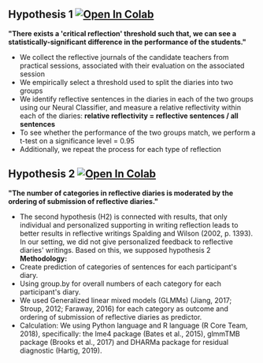 ## Hypothesis 1 [![Open In Colab](https://colab.research.google.com/assets/colab-badge.svg)](https://colab.research.google.com/drive/1ie_b3nADIIvN6W9uaqFo1m5GuQYRzlrQ?usp=sharing)

**"There exists a 'critical reflection' threshold such that, we can see a statistically-significant difference
in the performance of the students."** 

- We collect the reflective journals of the candidate teachers from practical sessions, 
  associated with their evaluation on the associated session 
- We empirically select a threshold used to split the diaries into two groups
- We identify reflective sentences in the diaries in each of the two groups using our Neural Classifier, 
  and measure a relative reflectivity within each of the diaries: 
  **relative reflectivity = reflective sentences / all sentences**
- To see whether the performance of the two groups match, we perform a t-test on a significance level = 0.95
- Additionally, we repeat the process for each type of reflection

## Hypothesis 2 [![Open In Colab](https://colab.research.google.com/assets/colab-badge.svg)](https://colab.research.google.com/drive/1eMjo-7gmjom1lF6r3MXUgX3wDV9ATSpG?usp=sharing)

**"The number of categories in reflective diaries is moderated by the ordering of submission of reflective diaries."**

- The second hypothesis (H2) is connected with results, that only individual and personalized supporting in writing reflection leads to better results in reflective writings Spalding and Wilson (2002, p. 1393). In our setting, we did not give personalized feedback to reflective diaries' writings. Based on this, we supposed hypothesis 2
**Methodology:**
- Create prediction of categories of sentences for each participant's diary.
- Using group.by for overall numbers of each category for each participant's diary.
- We used Generalized linear mixed models (GLMMs) (Jiang, 2017; Stroup, 2012; Faraway, 2016) for each category as outcome and ordering of submission of reflective diaries as predictor.
- Calculation: We using Python language and R language (R Core Team, 2018), specifically: the lme4 package (Bates et al., 2015), glmmTMB package (Brooks et al., 2017) and DHARMa package for residual diagnostic (Hartig, 2019).
